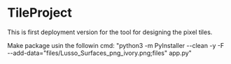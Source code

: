 # TileProject

This is first deployment version for the tool for designing the pixel tiles.

Make package usin the followin cmd:
"python3 -m PyInstaller --clean -y -F --add-data="files/Lusso_Surfaces_png_ivory.png;files" app.py"